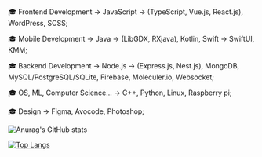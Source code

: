   🎓 Frontend Development -> JavaScript -> (TypeScript, Vue.js, React.js), WordPress, SCSS;
 
 🎓 Mobile Development -> Java -> (LibGDX, RXjava), Kotlin, Swift -> SwiftUI, KMM;
 
 🎓 Backend Development -> Node.js -> (Express.js, Nest.js), MongoDB, MySQL/PostgreSQL/SQLite, Firebase, Moleculer.io, Websocket;
 
 🎓 OS, ML, Computer Science... -> C++, Python, Linux, Raspberry pi;
 
 🎓 Design -> Figma, Avocode, Photoshop;

![Anurag's GitHub stats](https://github-readme-stats.vercel.app/api?username=IFraimG&show_icons=true&theme=dark)    

[![Top Langs](https://github-readme-stats.vercel.app/api/top-langs/?username=IFraimG)](https://github.com/anuraghazra/github-readme-stats)
